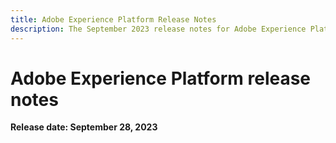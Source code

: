 ```yaml
---
title: Adobe Experience Platform Release Notes
description: The September 2023 release notes for Adobe Experience Platform.
---
```

# Adobe Experience Platform release notes 

**Release date: September 28, 2023**
